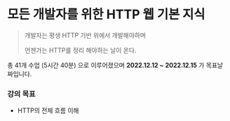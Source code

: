# 모든 개발자를 위한 HTTP 웹 기본 지식

>개발자는 평생 HTTP 기반 위에서 개발해야하며 
> 
>언젠가는 HTTP를 정리 해야하는 날이 온다.


총 41개 수업 (5시간 40분) 으로 이루어졌으며
**2022.12.12 ~ 2022.12.15** 가 목표날짜입니다.

### 강의 목표
- HTTP의 전체 흐름 이해


